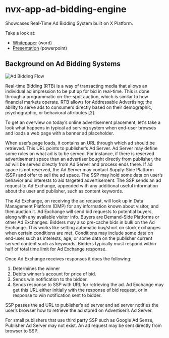 # nvx-app-ad-bidding-engine

Showcases Real-Time Ad Bidding System built on X Platform.

Take a look at:
* [Whitepaper](raw/master/docs/x%20platform%20ad%20bidding%20white%20paper.docx) (word)
* [Presentation](raw/master/docs/nvx-ad-bidding-presentation.pptx) (powerpoint)

## Background on Ad Bidding Systems

![Ad Bidding Flow](https://github.com/neeveresearch/nvx-app-ad-bidding-engine/raw/master/docs/AdBiddingFlow.JPG "Ad Bidding Flow")

Real-time Bidding (RTB) is a way of transacting media that allows an individual ad impression to be put up for bid in real-time. This is done through a programmatic on-the-spot auction, which is similar to how financial markets operate. RTB allows for Addressable Advertising; the ability to serve ads to consumers directly based on their demographic, psychographic, or behavioral attributes [2].

To get an overview on today’s online advertisement placement, let's take a look what happens in typical ad serving system when end-user browses and loads a web page with a banner ad placeholder.

When user’s page loads, it contains an URL through which ad should be retrieved. This URL points to publisher’s Ad Server. Ad Server may define some rules on what ad is to be served. For instance, if there is reserved advertisement space than an advertiser bought directly from publisher, the ad will be served directly from Ad Server and process ends there. If ad space is not reserved, the Ad Server may contact Supply-Side Platform (SSP) and offer to sell the ad space. The SSP may hold some data on user’s behavior and interests to aid targeted advertisement. The SSP sends an ad request to Ad Exchange, appended with any additional useful information about the user and publisher, such as content keywords.

The Ad Exchange, on receiving the ad request, will look up in Data Management Platform (DMP) for any information known about visitor, and then auction it. Ad Exchange will send bid requests to potential buyers, along with any available visitor info. Buyers are Demand-Side Platforms or other Ad Exchanges. Bidders may also pre-cache bids in bulk on the Ad Exchange. This works like setting automatic buy/short on stock exchanges when certain conditions are met. Conditions may include some data on end-user such as interests, age, or some data on the publisher current served content such as keywords. Bidders typically must respond within half of total time limit for Ad Exchange response.

Once Ad Exchange receives responses it does the following:
1.	Determines the winner
2.	Debits winner’s account for price of bid.
3.	Sends win notification to the bidder.
4.	Sends response to SSP with URL for retrieving the ad. Ad Exchange may get this URL either initially with the response of bid request, or in response to win notification sent to bidder.

SSP passes the ad URL to publisher’s ad server and ad server notifies the user’s browser how to retrieve the ad stored on Advertiser’s Ad Server.

For small publishers that use third party SSP such as Google Ad Sense, Publisher Ad Server may not exist. An ad request may be sent directly from browser to SSP.

